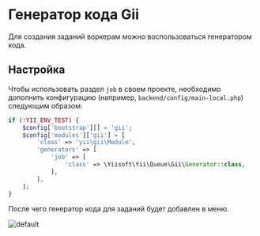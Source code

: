 Генератор кода Gii
==================

Для создания заданий воркерам можно воспользоваться генератором кода.

Настройка
---------

Чтобы использовать раздел `job` в своем проекте, необходимо дополнить конфигурацию (например, `backend/config/main-local.php`) следующим образом:

```php
if (!YII_ENV_TEST) {
    $config['bootstrap'][] = 'gii';
    $config['modules']['gii'] = [
        'class' => 'yii\gii\Module',
        'generators' => [
            'job' => [
                'class' => \Yiisoft\Yii\Queue\Gii\Generator::class,
            ],
        ],
    ];
}

```

После чего генератор кода для заданий будет добавлен в меню.

![default](https://user-images.githubusercontent.com/1656851/29426628-e9a3e5ae-838f-11e7-859f-6f3cb8649f02.png)
